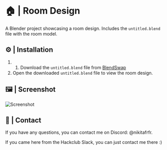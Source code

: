 # 🏠 | Room Design

A Blender project showcasing a room design. Includes the `untitled.blend` file with the room model.

## ⚙️ | Installation

1. 1. Download the `untitled.blend` file from [BlendSwap](https://blendswap.com/blend/31646)
3. Open the downloaded `untitled.blend` file to view the room design.

## 🖼️ | Screenshot

![Screenshot](session%202/session%202.png)

## 💌 | Contact

If you have any questions, you can contact me on Discord: @nikitafrfr.

If you came here from the Hackclub Slack, you can just contact me there :)
